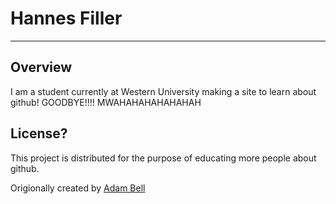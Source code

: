# Hannes Filler
***
## Overview
	
I am a student currently at Western University making a site to learn about github! GOODBYE!!!! MWAHAHAHAHAHAHAH


## License?

This project is distributed for the purpose of educating more people about github.

Origionally created by [Adam Bell](b3ll.github.com)
